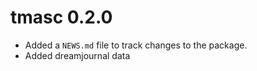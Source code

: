 # tmasc 0.2.0

* Added a `NEWS.md` file to track changes to the package.
* Added dreamjournal data



